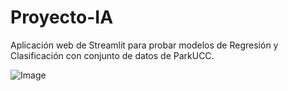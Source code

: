 # Proyecto-IA

Aplicación web de Streamlit para probar modelos de Regresión y Clasificación con conjunto de datos de ParkUCC.

![Image](https://github.com/user-attachments/assets/e0fd8d3d-6ce2-4d66-9beb-a49d08fd778b)
